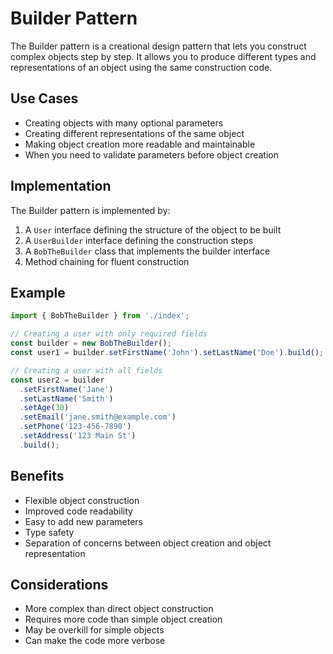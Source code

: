 # Builder Pattern

The Builder pattern is a creational design pattern that lets you construct complex objects step by step. It allows you to produce different types and representations of an object using the same construction code.

## Use Cases

- Creating objects with many optional parameters
- Creating different representations of the same object
- Making object creation more readable and maintainable
- When you need to validate parameters before object creation

## Implementation

The Builder pattern is implemented by:

1. A `User` interface defining the structure of the object to be built
2. A `UserBuilder` interface defining the construction steps
3. A `BobTheBuilder` class that implements the builder interface
4. Method chaining for fluent construction

## Example

```typescript
import { BobTheBuilder } from './index';

// Creating a user with only required fields
const builder = new BobTheBuilder();
const user1 = builder.setFirstName('John').setLastName('Doe').build();

// Creating a user with all fields
const user2 = builder
  .setFirstName('Jane')
  .setLastName('Smith')
  .setAge(30)
  .setEmail('jane.smith@example.com')
  .setPhone('123-456-7890')
  .setAddress('123 Main St')
  .build();
```

## Benefits

- Flexible object construction
- Improved code readability
- Easy to add new parameters
- Type safety
- Separation of concerns between object creation and object representation

## Considerations

- More complex than direct object construction
- Requires more code than simple object creation
- May be overkill for simple objects
- Can make the code more verbose
